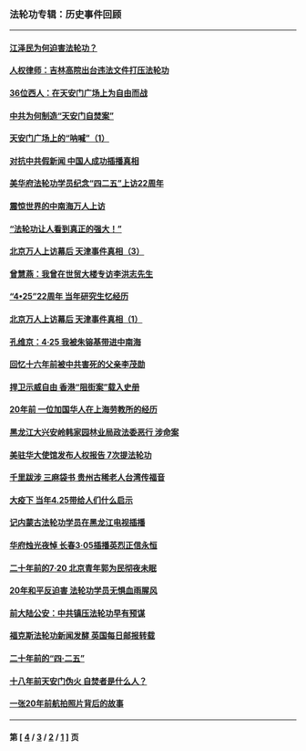 ### 法轮功专辑：历史事件回顾
---
#### [江泽民为何迫害法轮功？](../../pages/nf5793/n13876324.md?05050430) 
#### [人权律师：吉林高院出台违法文件打压法轮功](../../pages/nf5793/n13825665.md?05050430) 
#### [36位西人：在天安门广场上为自由而战](../../pages/nf5793/n13390029.md?05050430) 
#### [中共为何制造“天安门自焚案”](../../pages/nf5793/n13183270.md?05050430) 
#### [天安门广场上的“呐喊”（1）](../../pages/nf5793/n13105277.md?05050430) 
#### [对抗中共假新闻 中国人成功插播真相](../../pages/nf5793/n12910618.md?05050430) 
#### [美华府法轮功学员纪念“四二五”上访22周年](../../pages/nf5793/n12904445.md?05050430) 
#### [震惊世界的中南海万人上访](../../pages/nf5793/n12903976.md?05050430) 
#### [“法轮功让人看到真正的强大！”](../../pages/nf5793/n12903195.md?05050430) 
#### [北京万人上访幕后 天津事件真相（3）](../../pages/nf5793/n12902807.md?05050430) 
#### [曾慧燕：我曾在世贸大楼专访李洪志先生](../../pages/nf5793/n12898729.md?05050430) 
#### [“4•25”22周年 当年研究生忆经历](../../pages/nf5793/n12894152.md?05050430) 
#### [北京万人上访幕后 天津事件真相（1）](../../pages/nf5793/n12885174.md?05050430) 
#### [孔维京：4·25 我被朱镕基带进中南海](../../pages/nf5793/n12864987.md?05050430) 
#### [回忆十六年前被中共害死的父亲李茂勋](../../pages/nf5793/n12880270.md?05050430) 
#### [捍卫示威自由 香港“阻街案”载入史册](../../pages/nf5793/n12811245.md?05050430) 
#### [20年前 一位加国华人在上海劳教所的经历](../../pages/nf5793/n12707932.md?05050430) 
#### [黑龙江大兴安岭韩家园林业局政法委恶行 涉命案](../../pages/nf5793/n12622815.md?05050430) 
#### [美驻华大使馆发布人权报告 7次提法轮功](../../pages/nf5793/n12520541.md?05050430) 
#### [千里跋涉 三麻袋书 贵州古稀老人台湾传福音](../../pages/nf5793/n12198750.md?05050430) 
#### [大疫下 当年4.25带给人们什么启示](../../pages/nf5793/n12058565.md?05050430) 
#### [记内蒙古法轮功学员在黑龙江电视插播](../../pages/nf5793/n11699194.md?05050430) 
#### [华府烛光夜悼 长春3·05插播英烈正信永恒](../../pages/nf5793/n11397432.md?05050430) 
#### [二十年前的7·20 北京青年郭为民彻夜未眠](../../pages/nf5793/n11354195.md?05050430) 
#### [20年和平反迫害 法轮功学员无惧血雨腥风](../../pages/nf5793/n11348279.md?05050430) 
#### [前大陆公安：中共镇压法轮功早有预谋](../../pages/nf5793/n11352168.md?05050430) 
#### [福克斯法轮功新闻发酵  英国每日邮报转载](../../pages/nf5793/n11285952.md?05050430) 
#### [二十年前的“四·二五”](../../pages/nf5793/n11207639.md?05050430) 
#### [十八年前天安门伪火 自焚者是什么人？](../../pages/nf5793/n10996556.md?05050430) 
#### [一张20年前航拍照片背后的故事](../../pages/nf5793/n10693797.md?05050430) 

---
#### 第 [ [4](./4.md?05050430) / [3](./3.md?05050430) / [2](./2.md?05050430) / [1](./1.md?05050430) ] 页
